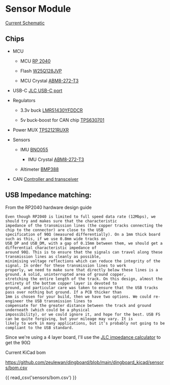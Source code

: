 # Sensor Module

[Current Schematic](https://github.com/zeulewan/dingboard/blob/main/dingboard_kicad/sensors/sensors.pdf)

## Chips

- MCU

    - MCU [RP 2040](https://www.raspberrypi.com/products/rp2040/)

    - Flash [W25Q128JVP](https://www.winbond.com/hq/product/code-storage-flash-memory/serial-nor-flash/?__locale=en&partNo=W25Q128JV)

    - MCU Crystal [ABM8-272-T3](https://www.digikey.ca/en/products/detail/abracon-llc/ABM8-272-T3/22472366)

- USB-C [JLC USB-C port](https://jlcpcb.com/partdetail/Korean_HropartsElec-TYPE_C_31_M04/C129018)

- Regulators 

    - 3.3v buck [LMR51430YFDDCR](https://www.ti.com/product/LMR51430/part-details/LMR51430YFDDCR)

    - 5v buck-boost for CAN chip [TPS630701](https://www.ti.com/lit/ds/symlink/tps63070.pdf?ts=1734177677058)

- Power MUX [TPS2121RUXR](https://www.ti.com/product/TPS2121/part-details/TPS2121RUXR)

- Sensors

    - IMU [BNO055](https://www.bosch-sensortec.com/products/smart-sensor-systems/bno055/)

        - IMU Crystal [ABM8-272-T3](https://www.digikey.ca/en/products/detail/abracon-llc/ABM8-272-T3/22472366)

    - Altimeter [BMP388](https://www.bosch-sensortec.com/products/environmental-sensors/pressure-sensors/bmp388/)

- CAN [Controller and transceiver](https://www.digikey.ca/en/products/detail/microchip-technology/MCP25625T-E-ML/4860099)

## USB Impedance matching:

From the RP2040 hardware design guide
```
Even though RP2040 is limited to full speed data rate (12Mbps), we should try and makes sure that the characteristic
impedance of the transmission lines (the copper tracks connecting the chip to the connector) are close to the USB
specification of 90Ω (measured differentially). On a 1mm thick board such as this, if we use 0.8mm wide tracks on
USB_DP and USB_DM, with a gap of 0.15mm between them, we should get a differential characteristic impedance of
around 90Ω. This is to ensure that the signals can travel along these transmission lines as cleanly as possible,
minimising voltage reflections which can reduce the integrity of the signal. In order for these transmission lines to work
properly, we need to make sure that directly below these lines is a ground. A solid, uninterrupted area of ground copper,
stretching the entire length of the track. On this design, almost the entirety of the bottom copper layer is devoted to
ground, and particular care was taken to ensure that the USB tracks pass over nothing but ground. If a PCB thicker than
1mm is chosen for your build, then we have two options. We could re-engineer the USB transmission lines to
compensate for the greater distance between the track and ground underneath (which could be a physical
impossibility), or we could ignore it, and hope for the best. USB FS can be quite forgiving, but your mileage may vary. It is
likely to work in many applications, but it’s probably not going to be compliant to the USB standard.
```

Since we're using a 4 layer board, I'll use the [JLC impedance calculator](https://jlcpcb.com/pcb-impedance-calculator) to get the 90Ω

Current KiCad bom

https://github.com/zeulewan/dingboard/blob/main/dingboard_kicad/sensors/bom.csv

{{ read_csv('sensors/bom.csv') }}